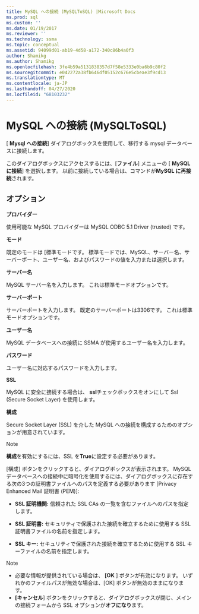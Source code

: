 ```yaml
---
title: MySQL への接続 (MySQLToSQL) |Microsoft Docs
ms.prod: sql
ms.custom: ''
ms.date: 01/19/2017
ms.reviewer: ''
ms.technology: ssma
ms.topic: conceptual
ms.assetid: 94099d01-ab19-4d58-a172-340c86b4a0f3
author: Shamikg
ms.author: Shamikg
ms.openlocfilehash: 3fe4b59a5131838357d7f58e5333e0ba6b9c80f2
ms.sourcegitcommit: e042272a38fb646df05152c676e5cbeae3f9cd13
ms.translationtype: MT
ms.contentlocale: ja-JP
ms.lasthandoff: 04/27/2020
ms.locfileid: "68103232"
---
```

# <a name="connect-to-mysql-mysqltosql"></a>MySQL への接続 (MySQLToSQL)
[ **Mysql への接続**] ダイアログボックスを使用して、移行する mysql データベースに接続します。  
  
このダイアログボックスにアクセスするには、[**ファイル**] メニューの [ **MySQL に接続**] を選択します。 以前に接続している場合は、コマンドが**MySQL に再接続**されます。  
  
## <a name="options"></a>オプション  
**プロバイダー**  
  
使用可能な MySQL プロバイダーは MySQL ODBC 5.1 Driver (trusted) です。  
  
**モード**  
  
既定のモードは [標準モードです。 標準モードでは、MySQL、サーバー名、サーバーポート、ユーザー名、およびパスワードの値を入力または選択します。  
  
**サーバー名**  
  
MySQL サーバー名を入力します。 これは標準モードオプションです。  
  
**サーバーポート**  
  
サーバーポートを入力します。 既定のサーバーポートは3306です。 これは標準モードオプションです。  
  
**ユーザー名**  
  
MySQL データベースへの接続に SSMA が使用するユーザー名を入力します。  
  
**パスワード**  
  
ユーザー名に対応するパスワードを入力します。  
  
**SSL**  
  
MySQL に安全に接続する場合は、 **ssl**チェックボックスをオンにして Ssl (Secure Socket Layer) を使用します。  
  
**構成**  
  
Secure Socket Layer (SSL) を介した MySQL への接続を構成するためのオプションが用意されています。  
  
> [!NOTE]  
> **構成**を有効にするには、SSL を**True**に設定する必要があります。  
  
[構成] ボタンをクリックすると、ダイアログボックスが表示されます。 MySQL データベースへの接続中に暗号化を使用するには、ダイアログボックスに存在する次の3つの証明書ファイルへのパスを定義する必要があります [Privacy Enhanced Mail 証明書 (PEM)]:  
  
-   **SSL 証明機関:** 信頼された SSL CAs の一覧を含むファイルへのパスを指定します。  
  
-   **SSL 証明書:** セキュリティで保護された接続を確立するために使用する SSL 証明書ファイルの名前を指定します。  
  
-   **SSL キー:** セキュリティで保護された接続を確立するために使用する SSL キーファイルの名前を指定します。  
  
> [!NOTE]  
> -   必要な情報が提供されている場合は、 **[OK** ] ボタンが有効になります。 いずれかのファイルパスが無効な場合は、[OK] ボタンが無効のままになります。  
> -   **[キャンセル**] ボタンをクリックすると、ダイアログボックスが閉じ、メインの接続フォームから SSL オプションが**オフになり**ます。  
  
